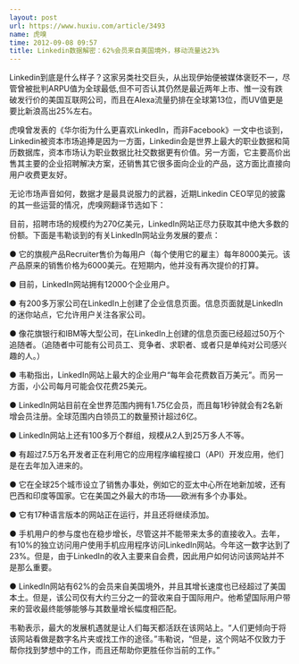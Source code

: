 ```yaml
---
layout: post
url: https://www.huxiu.com/article/3493
name: 虎嗅
time: 2012-09-08 09:57
title: Linkedin数据解密：62%会员来自美国境外，移动流量达23%
---
```

Linkedin到底是什么样子？这家另类社交巨头，从出现伊始便被媒体褒贬不一，尽管曾被批判ARPU值为全球最低,但不可否认其仍然是最近两年上市、惟一没有跌破发行价的美国互联网公司，而且在Alexa流量扔排在全球第13位，而UV值更是要比新浪高出25%左右。

虎嗅曾发表的《华尔街为什么更喜欢LinkedIn，而非Facebook》一文中也谈到，Linkedin被资本市场追捧是因为一方面，Linkedin会是世界上最大的职业数据和简历数据库，资本市场认为职业数据比社交数据更有价值。另一方面，它主要高价出售其主要的企业招聘解决方案，还销售其它很多面向企业的产品，这方面比直接向用户收费更友好。

无论市场声音如何，数据才是最具说服力的武器，近期Linkedin CEO罕见的披露的其一些运营的情况，虎嗅网翻译节选如下：

目前，招聘市场的规模约为270亿美元，LinkedIn网站正尽力获取其中绝大多数的份额。下面是韦勒谈到的有关LinkedIn网站业务发展的要点：

● 它的旗舰产品Recruiter售价为每用户（每个使用它的雇主）每年8000美元。该产品原来的销售价格为6000美元。在短期内，他并没有再次提价的打算。

● 目前，LinkedIn网站拥有12000个企业用户。

● 有200多万家公司在LinkedIn上创建了企业信息页面。信息页面就是LinkedIn的迷你站点，它允许用户关注各家公司。

● 像花旗银行和IBM等大型公司，在LinkedIn上创建的信息页面已经超过50万个追随者。（追随者中可能有公司员工、竞争者、求职者、或者只是单纯对公司感兴趣的人。）

● 韦勒指出，LinkedIn网站上最大的企业用户“每年会花费数百万美元”。而另一方面，小公司每月可能会仅花费25美元。

● LinkedIn网站目前在全世界范围内拥有1.75亿会员，而且每1秒钟就会有2名新增会员注册。全球范围内白领员工的数量预计超过6亿。

● LinkedIn网站上还有100多万个群组，规模从2人到25万多人不等。

● 有超过7.5万名开发者正在利用它的应用程序编程接口（API）开发应用，他们是在去年加入进来的。

● 它在全球25个城市设立了销售办事处，例如它的亚太中心所在地新加坡，还有巴西和印度等国家。它在美国之外最大的市场——欧洲有多个办事处。

● 它有17种语言版本的网站正在运行，并且还将继续添加。

● 手机用户的参与度也在稳步增长，尽管这并不能带来太多的直接收入。去年，有10%的独立访问用户使用手机应用程序访问LinkedIn网站。今年这一数字达到了23%。但是，由于LinkedIn的收入主要来自会费，因此用户如何访问该网站并不是那么重要。

● LinkedIn网站有62%的会员来自美国境外，并且其增长速度也已经超过了美国本土。但是，该公司仅有大约三分之一的营收来自于国际用户。他希望国际用户带来的营收最终能够能够与其数量增长幅度相匹配。

韦勒表示，最大的发展机遇就是让人们每天都活跃在该网站上。“人们更倾向于将该网站看做是数字名片夹或找工作的途径。”韦勒说，“但是，这个网站不仅致力于帮你找到梦想中的工作，而且还帮助你更胜任你当前的工作。”

